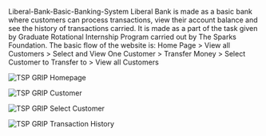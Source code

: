 Liberal-Bank-Basic-Banking-System                                                                                                                                             Liberal Bank is made as a basic bank  where customers can process transactions, view their account balance and see the history of transactions carried.                              It is made as a part of the task given by Graduate Rotational Internship Program carried out by The Sparks Foundation.                                                             The basic flow of the website is:                                                                                                                                                    Home Page > View all Customers > Select and View One Customer > Transfer Money > Select Customer to Transfer to > View all Customers

![TSP GRIP Homepage](https://user-images.githubusercontent.com/68430857/125992493-b9b6aac0-5521-4a57-be71-bc94fac4a954.PNG)

![TSP GRIP Customer](https://user-images.githubusercontent.com/68430857/125992531-7340d97e-e75f-4df5-9950-3f359ba40f41.PNG)

![TSP GRIP Select Customer](https://user-images.githubusercontent.com/68430857/125992533-e481abd6-535d-4d35-a627-3a54a8920432.PNG)

![TSP GRIP Transaction History](https://user-images.githubusercontent.com/68430857/125992546-0325a965-6610-4711-a974-3ffcb8d38745.PNG)
